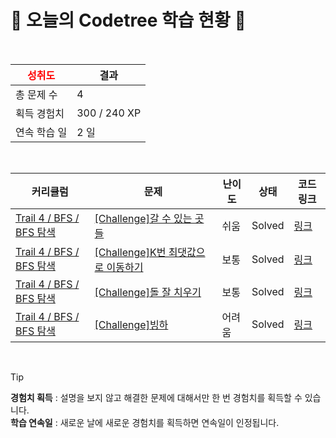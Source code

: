 # 🌲 오늘의 Codetree 학습 현황 🌲

<br />

| <span style="color:red;display:block;text-align:center;"> **성취도**</span> | 결과 |
|---|---|
| 총 문제 수 | 4 |
| 획득 경험치 | 300 / 240 XP |
| 연속 학습 일 | 2 일 |

<br />

|커리큘럼|문제|난이도|상태|코드 링크|
|---|---|---|---|---|
|[Trail 4 / BFS / BFS 탐색](https://https://en.codetree.ai/trail-info/intermediate-low/)|[[Challenge]갈 수 있는 곳들](https://https://en.codetree.ai/trails/complete/curated-cards/challenge-places-can-go/)|쉬움|Solved|[링크](https://github.com/yoony97/coding-test/blob/main/250109/%EA%B0%88%20%EC%88%98%20%EC%9E%88%EB%8A%94%20%EA%B3%B3%EB%93%A4/places-can-go.py)|
|[Trail 4 / BFS / BFS 탐색](https://https://en.codetree.ai/trail-info/intermediate-low/)|[[Challenge]K번 최댓값으로 이동하기](https://https://en.codetree.ai/trails/complete/curated-cards/challenge-move-to-max-k-times/)|보통|Solved|[링크](https://github.com/yoony97/coding-test/blob/main/250109/K%EB%B2%88%20%EC%B5%9C%EB%8C%93%EA%B0%92%EC%9C%BC%EB%A1%9C%20%EC%9D%B4%EB%8F%99%ED%95%98%EA%B8%B0/move-to-max-k-times.py)|
|[Trail 4 / BFS / BFS 탐색](https://https://en.codetree.ai/trail-info/intermediate-low/)|[[Challenge]돌 잘 치우기](https://https://en.codetree.ai/trails/complete/curated-cards/challenge-clear-stones-well/)|보통|Solved|[링크](https://github.com/yoony97/coding-test/blob/main/250109/%EB%8F%8C%20%EC%9E%98%20%EC%B9%98%EC%9A%B0%EA%B8%B0/clear-stones-well.py)|
|[Trail 4 / BFS / BFS 탐색](https://https://en.codetree.ai/trail-info/intermediate-low/)|[[Challenge]빙하](https://https://en.codetree.ai/trails/complete/curated-cards/challenge-glacier/)|어려움|Solved|[링크](https://github.com/yoony97/coding-test/blob/main/250109/%EB%B9%99%ED%95%98/glacier.py)|


<br />

> [!TIP]
> **경험치 획득** : 설명을 보지 않고 해결한 문제에 대해서만 한 번 경험치를 획득할 수 있습니다.  
> **학습 연속일** : 새로운 날에 새로운 경험치를 획득하면 연속일이 인정됩니다.

